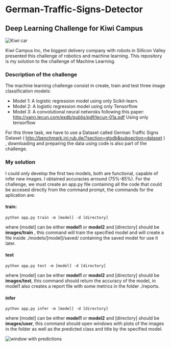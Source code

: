 # German-Traffic-Signs-Detector
## Deep Learning Challenge for Kiwi Campus

![Kiwi car](https://d3ngl870p61wq1.cloudfront.net/5ade592c5c36ce000b7b98bf/img/challengekiwibot%20sin%20fondo%202.png)

Kiwi Campus Inc, the biggest delivery company with robots in Sillicon Valley presented this challenge of robotics and machine learning. This repository is my solution to the challenge of Machine Learning.

### Description of the challenge

The machine learning challenge consist in create, train and test three image classification models: 

- Model 1: A logistic regression model using only Scikit-learn.
- Model 2: A logistic regression model using only Tensorflow
- Model 3: A convolutional neural netwroks following this paper: http://yann.lecun.com/exdb/publis/pdf/lecun-01a.pdf Using only tensorflow

For this three task, we have to use a Dataset called German Traffic Signs Dataset ( http://benchmark.ini.rub.de/?section=gtsdb&subsection=dataset ) , downloading and preparing the data using code is also part of the challenge.

### My solution

I could only develop the first two models, both are functional, capable of infer new images. I obtained accuracies arround (75%-85%).
For the challenge, we must create an app.py file containing all the code that could be accesed directly from the command prompt, the commands for the aplication are:

#### train:
```
python app.py train -m [model] -d [directory]
```
where [model] can be either **model1** or **model2** and [directory] should be **images/train** , this command will train the specified model and will create a file inside ./models/[model]/saved/ containing the saved model for use it later.

#### test
```
python app.py test -m [model] -d [directory]
```
where [model] can be either **model1** or **model2** and [directory] should be **images/test**, this command should return the accuracy of the model, in model1 also creates a report file with some metrics in the folder ./reports.

#### infer
```
python app.py infer -m [model] -d [directory]
```
where [model] can be either **model1** or **model2** and [directory] should be **images/user**, this command should open windows with plots of the images in the folder as well as the predicted class and title by the specified model.

![window with predictions](https://ibb.co/gHeSmJ)
